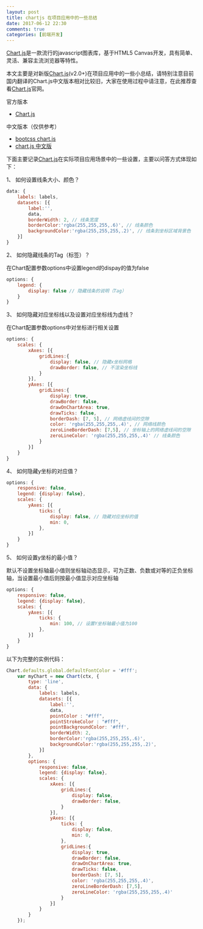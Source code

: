 ```yaml
---
layout: post
title: chartjs 在项目应用中的一些总结
date: 2017-06-12 22:30
comments: true
categories: [前端开发]
---
```


[Chart.js](http://www.chartjs.org/)是一款流行的javascript图表库，基于HTML5 Canvas开发，具有简单、灵活、兼容主流浏览器等特性。

本文主要是对新版[Chart.js](http://www.chartjs.org/)(v2.0+)在项目应用中的一些小总结，请特别注意目前国内翻译的Chart.js中文版本相对比较旧，大家在使用过程中请注意，在此推荐查看[Chart.js](http://www.chartjs.org/)官网。

官方版本

- [Chart.js](http://www.chartjs.org/)

中文版本（仅供参考）

- [bootcss chart.js](http://www.bootcss.com/p/chart.js/)
- [chart.js 中文版](http://chartjs.cn/)

下面主要记录[Chart.js](http://www.chartjs.org/)在实际项目应用场景中的一些设置，主要以问答方式体现如下：

1、 如何设置线条大小、颜色？

```javascript
data: {
	labels: labels,
	datasets: [{
		label:'',
		data,
		borderWidth: 2, // 线条宽度
		borderColor:'rgba(255,255,255,.6)', // 线条颜色
		backgroundColor:'rgba(255,255,255,.2)', // 线条到坐标区域背景色
	}]
}
```

2、 如何隐藏线条的Tag（标签）？

在Chart配置参数options中设置legend的dispay的值为false

```javascript
options: {
	legend: {
		display: false // 隐藏线条的说明（Tag）
	}
}
```

<!--more-->

3、 如何隐藏对应坐标线以及设置对应坐标线为虚线？

在Chart配置参数options中对坐标进行相关设置

```javascript
options: {
	scales: {
    	xAxes: [{
            gridLines:{
                display: false, // 隐藏x坐标网格
                drawBorder: false, // 不渲染坐标线
            }
        }],
        yAxes: [{
            gridLines:{
                display: true,
                drawBorder: false,
                drawOnChartArea: true, 
                drawTicks: false,
                borderDash: [7, 5], // 网络虚线间的空隙
                color: 'rgba(255,255,255,.4)', // 网络线颜色
                zeroLineBorderDash: [7,5], // 坐标轴上的网络虚线间的空隙
                zeroLineColor: 'rgba(255,255,255,.4)' // 线条颜色
            }
        }]
	}
}
```

4、 如何隐藏y坐标的对应值？

```javascript
options: {
	responsive: false,
	legend: {display: false},
	scales: {
	    yAxes: [{
	        ticks: {
	            display: false, // 隐藏对应坐标的值
	            min: 0,
	        },
	    }]
	}	
}
```

5、 如何设置y坐标的最小值？

默认不设置坐标轴最小值则坐标轴动态显示，可为正数、负数或对等的正负坐标轴，当设置最小值后则按最小值显示对应坐标轴

```javascript
options: {
	responsive: false,
	legend: {display: false},
	scales: {
	    yAxes: [{
	        ticks: {
	            min: 100, // 设置Y坐标轴最小值为100
	        },
	    }]
	}	
}
```

以下为完整的实例代码：

```javascript
Chart.defaults.global.defaultFontColor = '#fff';
	var myChart = new Chart(ctx, {
		type: 'line',
		data: {
	    	labels: labels,
	    	datasets: [{
	        	label:'',
	        	data,
	        	pointColor : "#fff",
				pointStrokeColor : "#fff",
				pointBackgroundColor: '#fff',
				borderWidth: 2,
				borderColor:'rgba(255,255,255,.6)',
				backgroundColor:'rgba(255,255,255,.2)',
	    	}]
		},
	   	options: {
	       	responsive: false,
	       	legend: {display: false},
	       	scales: {
	        	xAxes: [{
	                gridLines:{
	                    display: false,
	                    drawBorder: false,
	                }
	            }],
	            yAxes: [{
	                ticks: {
	                    display: false,
	                    min: 0,
	                },
	                gridLines:{
	                    display: true,
	                    drawBorder: false,
	                    drawOnChartArea: true,
	                    drawTicks: false,
	                    borderDash: [7, 5],
	                    color: 'rgba(255,255,255,.4)',
	                    zeroLineBorderDash: [7,5],
	                    zeroLineColor: 'rgba(255,255,255,.4)'
	                }
	            }]
	    	}
		}
	});
```





